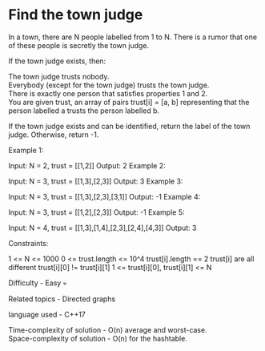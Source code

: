 # Find the town judge

In a town, there are N people labelled from 1 to N.  There is a rumor that one of these people is secretly the town judge.

If the town judge exists, then:

The town judge trusts nobody.<br>
Everybody (except for the town judge) trusts the town judge.<br>
There is exactly one person that satisfies properties 1 and 2.<br>
You are given trust, an array of pairs trust[i] = [a, b] representing that the person labelled a trusts the person labelled b.<br>

If the town judge exists and can be identified, return the label of the town judge.  Otherwise, return -1.

 

Example 1:

Input: N = 2, trust = [[1,2]]
Output: 2
Example 2:

Input: N = 3, trust = [[1,3],[2,3]]
Output: 3
Example 3:

Input: N = 3, trust = [[1,3],[2,3],[3,1]]
Output: -1
Example 4:

Input: N = 3, trust = [[1,2],[2,3]]
Output: -1
Example 5:

Input: N = 4, trust = [[1,3],[1,4],[2,3],[2,4],[4,3]]
Output: 3
 

Constraints:

1 <= N <= 1000
0 <= trust.length <= 10^4
trust[i].length == 2
trust[i] are all different
trust[i][0] != trust[i][1]
1 <= trust[i][0], trust[i][1] <= N

Difficulty - Easy 💀

Related topics - Directed graphs

language used - C++17

Time-complexity of solution - O(n) average and worst-case.<br>
Space-complexity of solution - O(n) for the hashtable.

